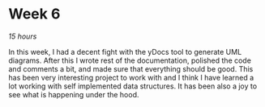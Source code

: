 # Week 6
_15 hours_

In this week, I had a decent fight with the yDocs tool to generate UML diagrams. 
After this I wrote rest of the documentation, polished the code and comments a bit, and made sure that everything should be good. 
This has been very interesting project to work with and I think I have learned a lot working with self implemented data structures. 
It has been also a joy to see what is happening under the hood. 
